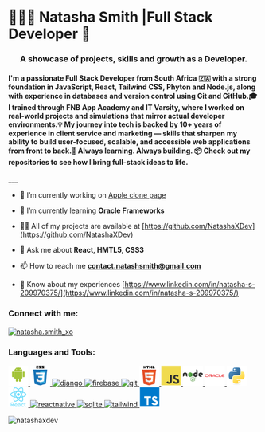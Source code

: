 **<h1 align="left">👩🏽‍💻 Natasha Smith |Full Stack Developer 🧩</h1>**

<h3 align="center">A showcase of projects, skills and growth as a Developer.</h3>
<h4 align="left"> I'm a passionate Full Stack Developer from South Africa 🇿🇦 with a strong foundation in JavaScript, React, Tailwind CSS, Phyton and Node.js, along with experience in databases and version control using Git and GitHub.🎓 I trained through FNB App Academy and IT Varsity, where I worked on real-world projects and simulations that mirror actual developer environments.💡 My journey into tech is backed by 10+ years of experience in client service and marketing — skills that sharpen my ability to build user-focused, scalable, and accessible web applications from front to back.🚀 Always learning. Always building.
📦 Check out my repositories to see how I bring full-stack ideas to life.</h4>
___

- 🔭 I’m currently working on [Apple clone page](https://github.com/NatashaXDev/apple-inspired-homepage.git)

- 🌱 I’m currently learning **Oracle Frameworks**

- 👨‍💻 All of my projects are available at [https://github.com/NatashaXDev](https://github.com/NatashaXDev)

- 💬 Ask me about **React, HMTL5, CSS3**

- 📫 How to reach me **contact.natashsmith@gmail.com**

- 📄 Know about my experiences [https://www.linkedin.com/in/natasha-s-209970375/](https://www.linkedin.com/in/natasha-s-209970375/)

<h3 align="left">Connect with me:</h3>
<p align="left">
<a href="https://instagram.com/natasha.smith_xo" target="blank"><img align="center" src="https://raw.githubusercontent.com/rahuldkjain/github-profile-readme-generator/master/src/images/icons/Social/instagram.svg" alt="natasha.smith_xo" height="30" width="40" /></a>
</p>

<h3 align="left">Languages and Tools:</h3>
<p align="left"> <a href="https://developer.android.com" target="_blank" rel="noreferrer"> <img src="https://raw.githubusercontent.com/devicons/devicon/master/icons/android/android-original-wordmark.svg" alt="android" width="40" height="40"/> </a> <a href="https://www.w3schools.com/css/" target="_blank" rel="noreferrer"> <img src="https://raw.githubusercontent.com/devicons/devicon/master/icons/css3/css3-original-wordmark.svg" alt="css3" width="40" height="40"/> </a> <a href="https://www.djangoproject.com/" target="_blank" rel="noreferrer"> <img src="https://cdn.worldvectorlogo.com/logos/django.svg" alt="django" width="40" height="40"/> </a> <a href="https://firebase.google.com/" target="_blank" rel="noreferrer"> <img src="https://www.vectorlogo.zone/logos/firebase/firebase-icon.svg" alt="firebase" width="40" height="40"/> </a> <a href="https://git-scm.com/" target="_blank" rel="noreferrer"> <img src="https://www.vectorlogo.zone/logos/git-scm/git-scm-icon.svg" alt="git" width="40" height="40"/> </a> <a href="https://www.w3.org/html/" target="_blank" rel="noreferrer"> <img src="https://raw.githubusercontent.com/devicons/devicon/master/icons/html5/html5-original-wordmark.svg" alt="html5" width="40" height="40"/> </a> <a href="https://developer.mozilla.org/en-US/docs/Web/JavaScript" target="_blank" rel="noreferrer"> <img src="https://raw.githubusercontent.com/devicons/devicon/master/icons/javascript/javascript-original.svg" alt="javascript" width="40" height="40"/> </a> <a href="https://nodejs.org" target="_blank" rel="noreferrer"> <img src="https://raw.githubusercontent.com/devicons/devicon/master/icons/nodejs/nodejs-original-wordmark.svg" alt="nodejs" width="40" height="40"/> </a> <a href="https://www.oracle.com/" target="_blank" rel="noreferrer"> <img src="https://raw.githubusercontent.com/devicons/devicon/master/icons/oracle/oracle-original.svg" alt="oracle" width="40" height="40"/> </a> <a href="https://www.python.org" target="_blank" rel="noreferrer"> <img src="https://raw.githubusercontent.com/devicons/devicon/master/icons/python/python-original.svg" alt="python" width="40" height="40"/> </a> <a href="https://reactjs.org/" target="_blank" rel="noreferrer"> <img src="https://raw.githubusercontent.com/devicons/devicon/master/icons/react/react-original-wordmark.svg" alt="react" width="40" height="40"/> </a> <a href="https://reactnative.dev/" target="_blank" rel="noreferrer"> <img src="https://reactnative.dev/img/header_logo.svg" alt="reactnative" width="40" height="40"/> </a> <a href="https://www.sqlite.org/" target="_blank" rel="noreferrer"> <img src="https://www.vectorlogo.zone/logos/sqlite/sqlite-icon.svg" alt="sqlite" width="40" height="40"/> </a> <a href="https://tailwindcss.com/" target="_blank" rel="noreferrer"> <img src="https://www.vectorlogo.zone/logos/tailwindcss/tailwindcss-icon.svg" alt="tailwind" width="40" height="40"/> </a> <a href="https://www.typescriptlang.org/" target="_blank" rel="noreferrer"> <img src="https://raw.githubusercontent.com/devicons/devicon/master/icons/typescript/typescript-original.svg" alt="typescript" width="40" height="40"/> </a> </p>

<p><img align="center" src="https://github-readme-stats.vercel.app/api/top-langs?username=natashaxdev&show_icons=true&locale=en&layout=compact" alt="natashaxdev" /></p>
